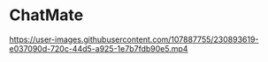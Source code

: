 # ChatMate



https://user-images.githubusercontent.com/107887755/230893619-e037090d-720c-44d5-a925-1e7b7fdb90e5.mp4


